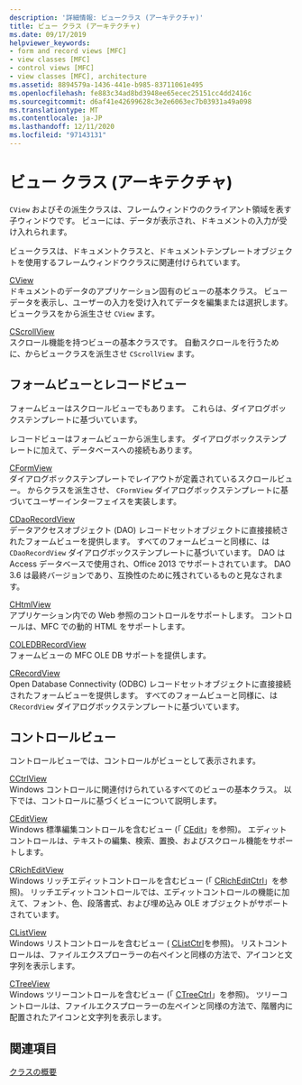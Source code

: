 ```yaml
---
description: '詳細情報: ビュークラス (アーキテクチャ)'
title: ビュー クラス (アーキテクチャ)
ms.date: 09/17/2019
helpviewer_keywords:
- form and record views [MFC]
- view classes [MFC]
- control views [MFC]
- view classes [MFC], architecture
ms.assetid: 8894579a-1436-441e-b985-83711061e495
ms.openlocfilehash: fe883c34ad8bd3948ee65ecec25151cc4dd2416c
ms.sourcegitcommit: d6af41e42699628c3e2e6063ec7b03931a49a098
ms.translationtype: MT
ms.contentlocale: ja-JP
ms.lasthandoff: 12/11/2020
ms.locfileid: "97143131"
---
```

# <a name="view-classes-architecture"></a>ビュー クラス (アーキテクチャ)

`CView` およびその派生クラスは、フレームウィンドウのクライアント領域を表す子ウィンドウです。 ビューには、データが表示され、ドキュメントの入力が受け入れられます。

ビュークラスは、ドキュメントクラスと、ドキュメントテンプレートオブジェクトを使用するフレームウィンドウクラスに関連付けられています。

[CView](../mfc/reference/cview-class.md)<br/>
ドキュメントのデータのアプリケーション固有のビューの基本クラス。 ビューデータを表示し、ユーザーの入力を受け入れてデータを編集または選択します。 ビュークラスをから派生させ `CView` ます。

[CScrollView](../mfc/reference/cscrollview-class.md)<br/>
スクロール機能を持つビューの基本クラスです。 自動スクロールを行うために、からビュークラスを派生させ `CScrollView` ます。

## <a name="form-and-record-views"></a>フォームビューとレコードビュー

フォームビューはスクロールビューでもあります。 これらは、ダイアログボックステンプレートに基づいています。

レコードビューはフォームビューから派生します。 ダイアログボックステンプレートに加えて、データベースへの接続もあります。

[CFormView](../mfc/reference/cformview-class.md)<br/>
ダイアログボックステンプレートでレイアウトが定義されているスクロールビュー。 からクラスを派生させ、 `CFormView` ダイアログボックステンプレートに基づいてユーザーインターフェイスを実装します。

[CDaoRecordView](../mfc/reference/cdaorecordview-class.md)<br/>
データアクセスオブジェクト (DAO) レコードセットオブジェクトに直接接続されたフォームビューを提供します。 すべてのフォームビューと同様に、は `CDaoRecordView` ダイアログボックステンプレートに基づいています。 DAO は Access データベースで使用され、Office 2013 でサポートされています。 DAO 3.6 は最終バージョンであり、互換性のために残されているものと見なされます。

[CHtmlView](../mfc/reference/chtmlview-class.md)<br/>
アプリケーション内での Web 参照のコントロールをサポートします。 コントロールは、MFC での動的 HTML をサポートします。

[COLEDBRecordView](../mfc/reference/coledbrecordview-class.md)<br/>
フォームビューの MFC OLE DB サポートを提供します。

[CRecordView](../mfc/reference/crecordview-class.md)<br/>
Open Database Connectivity (ODBC) レコードセットオブジェクトに直接接続されたフォームビューを提供します。 すべてのフォームビューと同様に、は `CRecordView` ダイアログボックステンプレートに基づいています。

## <a name="control-views"></a>コントロールビュー

コントロールビューでは、コントロールがビューとして表示されます。

[CCtrlView](../mfc/reference/cctrlview-class.md)<br/>
Windows コントロールに関連付けられているすべてのビューの基本クラス。 以下では、コントロールに基づくビューについて説明します。

[CEditView](../mfc/reference/ceditview-class.md)<br/>
Windows 標準編集コントロールを含むビュー (「 [CEdit](../mfc/reference/cedit-class.md)」を参照)。 エディットコントロールは、テキストの編集、検索、置換、およびスクロール機能をサポートします。

[CRichEditView](../mfc/reference/cricheditview-class.md)<br/>
Windows リッチエディットコントロールを含むビュー (「 [CRichEditCtrl](../mfc/reference/cricheditctrl-class.md)」を参照)。 リッチエディットコントロールでは、エディットコントロールの機能に加えて、フォント、色、段落書式、および埋め込み OLE オブジェクトがサポートされています。

[CListView](../mfc/reference/clistview-class.md)<br/>
Windows リストコントロールを含むビュー ( [CListCtrl](../mfc/reference/clistctrl-class.md)を参照)。 リストコントロールは、ファイルエクスプローラーの右ペインと同様の方法で、アイコンと文字列を表示します。

[CTreeView](../mfc/reference/ctreeview-class.md)<br/>
Windows ツリーコントロールを含むビュー (「 [CTreeCtrl](../mfc/reference/ctreectrl-class.md)」を参照)。 ツリーコントロールは、ファイルエクスプローラーの左ペインと同様の方法で、階層内に配置されたアイコンと文字列を表示します。

## <a name="see-also"></a>関連項目

[クラスの概要](../mfc/class-library-overview.md)
